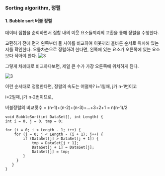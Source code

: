 ### Sorting algorithm, 정렬

#### 1. Bubble sort 버블 정렬
데이터 집합을 순회하면서 집합 내의 이웃 요소들끼리의 교환을 통해 정렬을 수행한다.

교환하기 전에 먼저 왼쪽부터 둘 사이를 비교하여 이웃끼리 올바른 순서로 위치해 있는지를 확인한다. 오름차순으로 정렬하려 한다면, 왼쪽에 있는 요소가 오른쪽에 있는 요소보다 작아야 한다. 
![3](https://user-images.githubusercontent.com/30182987/58224876-6665ff80-7d5a-11e9-9e23-a9657b598b18.png)

그렇게 차례대로 비교하다보면, 제일 큰 수가 가장 오른쪽에 위치하게 된다.

![3](https://user-images.githubusercontent.com/30182987/58224882-6a921d00-7d5a-11e9-8c25-c44742fb7440.png)

이런 순서대로 정렬한다면, 정렬의 속도는 어떨까?
i=1일때, j가 n-1번이고

i=2일때, j가 n-2번이므로,

버블정렬의 비교횟수 = (n-1)+(n-2)+(n-3)+...+3+2+1 = n(n-1)/2

    void BubbleSort(int DataSet[], int Length) {
	int i = 0, j = 0, tmp = 0;

	for (i = 0; i < Length - 1; i++) {
		for (j = 0; j < Length - (i + 1); j++) {
			if (DataSet[j] > DataSet[j + 1]) {
				tmp = DataSet[j + 1];
				DataSet[j + 1] = DataSet[j];
				DataSet[j] = tmp;
		  	}
	  	 }
       }
    }
